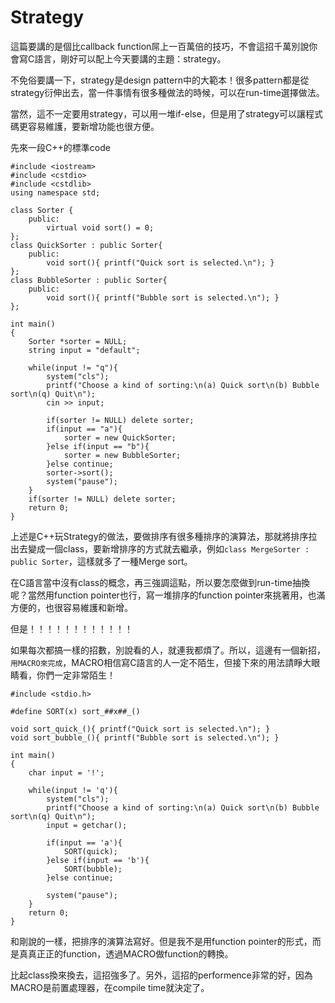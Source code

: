 # Strategy

這篇要講的是個比callback function屌上一百萬倍的技巧，不會這招千萬別說你會寫C語言，剛好可以配上今天要講的主題：strategy。

不免俗要講一下，strategy是design pattern中的大範本！很多pattern都是從strategy衍伸出去，當一件事情有很多種做法的時候，可以在run-time選擇做法。

當然，這不一定要用strategy，可以用一堆if-else，但是用了strategy可以讓程式碼更容易維護，要新增功能也很方便。

先來一段C++的標準code
```
#include <iostream>
#include <cstdio>
#include <cstdlib>
using namespace std;
 
class Sorter {
    public:
        virtual void sort() = 0;
};
class QuickSorter : public Sorter{
    public:
        void sort(){ printf("Quick sort is selected.\n"); }
};
class BubbleSorter : public Sorter{
    public:
        void sort(){ printf("Bubble sort is selected.\n"); }
};
 
int main()
{
    Sorter *sorter = NULL;
    string input = "default";
 
    while(input != "q"){
        system("cls");
        printf("Choose a kind of sorting:\n(a) Quick sort\n(b) Bubble sort\n(q) Quit\n");
        cin >> input;
 
        if(sorter != NULL) delete sorter;
        if(input == "a"){
            sorter = new QuickSorter;
        }else if(input == "b"){
            sorter = new BubbleSorter;
        }else continue;
        sorter->sort();
        system("pause");
    }
    if(sorter != NULL) delete sorter;
    return 0;
}
```
上述是C++玩Strategy的做法，要做排序有很多種排序的演算法，那就將排序拉出去變成一個class，要新增排序的方式就去繼承，例如`class MergeSorter : public Sorter`，這樣就多了一種Merge sort。
 
在C語言當中沒有class的概念，再三強調這點，所以要怎麼做到run-time抽換呢？當然用function pointer也行，寫一堆排序的function pointer來挑著用，也滿方便的，也很容易維護和新增。
 
但是！！！！！！！！！！！！

如果每次都搞一樣的招數，別說看的人，就連我都煩了。所以，這邊有一個新招，`用MACRO來完成`，MACRO相信寫C語言的人一定不陌生，但接下來的用法請睜大眼睛看，你們一定非常陌生！

```
#include <stdio.h>
 
#define SORT(x) sort_##x##_()
 
void sort_quick_(){ printf("Quick sort is selected.\n"); }
void sort_bubble_(){ printf("Bubble sort is selected.\n"); }
 
int main()
{
    char input = '!';
 
    while(input != 'q'){
        system("cls");
        printf("Choose a kind of sorting:\n(a) Quick sort\n(b) Bubble sort\n(q) Quit\n");
        input = getchar();
 
        if(input == 'a'){
            SORT(quick);
        }else if(input == 'b'){
            SORT(bubble);
        }else continue;
 
        system("pause");
    }
    return 0;
}
```
和剛說的一樣，把排序的演算法寫好。但是我不是用function pointer的形式，而是真真正正的function，透過MACRO做function的轉換。

比起class換來換去，這招強多了。另外，這招的performence非常的好，因為MACRO是前置處理器，在compile time就決定了。
